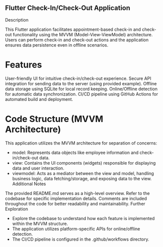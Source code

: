 ## Flutter Check-In/Check-Out Application

Description

This Flutter application facilitates appointment-based check-in and check-out functionality using the MVVM (Model-View-ViewModel) architecture. Users can perform check-in and check-out actions and the application ensures data persistence even in offline scenarios.

# Features

User-friendly UI for intuitive check-in/check-out experience.
Secure API integration for sending data to the server (using provided example).
Offline data storage using SQLite for local record keeping.
Online/Offline detection for automatic data synchronization.
CI/CD pipeline using GitHub Actions for automated build and deployment.

# Code Structure (MVVM Architecture)

This application utilizes the MVVM architecture for separation of concerns:

- model: Represents data objects like employee information and check-in/check-out data.
- view: Contains the UI components (widgets) responsible for displaying data and user interaction.
- viewmodel: Acts as a mediator between the view and model, handling business logic, data fetching/storage, and exposing data to the view.
Additional Notes

The provided README.md serves as a high-level overview. Refer to the codebase for specific implementation details.
Comments are included throughout the code for better readability and maintainability.
Further Exploration

- Explore the codebase to understand how each feature is implemented within the MVVM structure.
- The application utilizes platform-specific APIs for online/offline detection.
- The CI/CD pipeline is configured in the .github/workflows directory.
